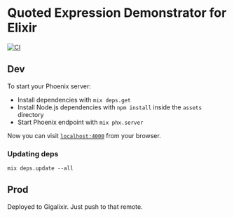 # Quoted Expression Demonstrator for Elixir

[![CI](https://github.com/henrik/qed/actions/workflows/ci.yml/badge.svg)](https://github.com/henrik/qed/actions/workflows/ci.yml)

## Dev

To start your Phoenix server:

  * Install dependencies with `mix deps.get`
  * Install Node.js dependencies with `npm install` inside the `assets` directory
  * Start Phoenix endpoint with `mix phx.server`

Now you can visit [`localhost:4000`](http://localhost:4000) from your browser.

### Updating deps

    mix deps.update --all
    

## Prod

Deployed to Gigalixir. Just push to that remote.
